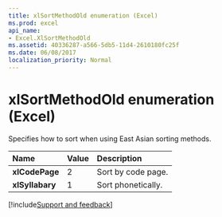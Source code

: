 ```yaml
---
title: xlSortMethodOld enumeration (Excel)
ms.prod: excel
api_name:
- Excel.XlSortMethodOld
ms.assetid: 40336287-a566-5db5-11d4-2610180fc25f
ms.date: 06/08/2017
localization_priority: Normal
---
```



# xlSortMethodOld enumeration (Excel)

Specifies how to sort when using East Asian sorting methods.



|Name|Value|Description|
|:-----|:-----|:-----|
| **xlCodePage**|2|Sort by code page.|
| **xlSyllabary**|1|Sort phonetically.|

[!include[Support and feedback](~/includes/feedback-boilerplate.md)]